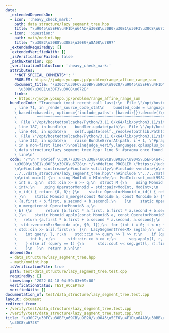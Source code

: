 ```yaml
---
data:
  _extendedDependsOn:
  - icon: ':heavy_check_mark:'
    path: data_structure/lazy_segment_tree.hpp
    title: "\u9045\u5EF6\u4F1D\u64AD\u30BB\u30B0\u30E1\u30F3\u30C8\u6728"
  - icon: ':question:'
    path: math/modint.hpp
    title: "\u30E2\u30B8\u30E5\u30E9\u8A08\u7B97"
  _extendedRequiredBy: []
  _extendedVerifiedWith: []
  _isVerificationFailed: false
  _pathExtension: cpp
  _verificationStatusIcon: ':heavy_check_mark:'
  attributes:
    '*NOT_SPECIAL_COMMENTS*': ''
    PROBLEM: https://judge.yosupo.jp/problem/range_affine_range_sum
    document_title: "\u30C7\u30FC\u30BF\u69CB\u9020/\u9045\u5EF6\u4F1D\u64AD\u30BB\
      \u30B0\u30E1\u30F3\u30C8\u6728"
    links:
    - https://judge.yosupo.jp/problem/range_affine_range_sum
  bundledCode: "Traceback (most recent call last):\n  File \"/opt/hostedtoolcache/Python/3.11.0/x64/lib/python3.11/site-packages/onlinejudge_verify/documentation/build.py\"\
    , line 71, in _render_source_code_stat\n    bundled_code = language.bundle(stat.path,\
    \ basedir=basedir, options={'include_paths': [basedir]}).decode()\n          \
    \         ^^^^^^^^^^^^^^^^^^^^^^^^^^^^^^^^^^^^^^^^^^^^^^^^^^^^^^^^^^^^^^^^^^^^^^^^^^^^^^^^^\n\
    \  File \"/opt/hostedtoolcache/Python/3.11.0/x64/lib/python3.11/site-packages/onlinejudge_verify/languages/cplusplus.py\"\
    , line 187, in bundle\n    bundler.update(path)\n  File \"/opt/hostedtoolcache/Python/3.11.0/x64/lib/python3.11/site-packages/onlinejudge_verify/languages/cplusplus_bundle.py\"\
    , line 401, in update\n    self.update(self._resolve(pathlib.Path(included), included_from=path))\n\
    \  File \"/opt/hostedtoolcache/Python/3.11.0/x64/lib/python3.11/site-packages/onlinejudge_verify/languages/cplusplus_bundle.py\"\
    , line 312, in update\n    raise BundleErrorAt(path, i + 1, \"#pragma once found\
    \ in a non-first line\")\nonlinejudge_verify.languages.cplusplus_bundle.BundleErrorAt:\
    \ data_structure/lazy_segment_tree.hpp: line 6: #pragma once found in a non-first\
    \ line\n"
  code: "/*\n * @brief \u30C7\u30FC\u30BF\u69CB\u9020/\u9045\u5EF6\u4F1D\u64AD\u30BB\
    \u30B0\u30E1\u30F3\u30C8\u6728\n */\n#define PROBLEM \"https://judge.yosupo.jp/problem/range_affine_range_sum\"\
    \n\n#include <iostream>\n#include <utility>\n#include <vector>\n\n#include \"\
    ../../data_structure/lazy_segment_tree.hpp\"\n#include \"../../math/modint.hpp\"\
    \n\nint main() {\n  using ModInt = MInt<0>;\n  ModInt::set_mod(998244353);\n \
    \ int n, q;\n  std::cin >> n >> q;\n  struct M {\n    using Monoid = std::pair<ModInt,\
    \ int>;\n    using OperatorMonoid = std::pair<ModInt, ModInt>;\n    static Monoid\
    \ m_id() { return {0, 0}; }\n    static OperatorMonoid o_id() { return {1, 0};\
    \ }\n    static Monoid m_merge(const Monoid& a, const Monoid& b) {\n      return\
    \ {a.first + b.first, a.second + b.second};\n    }\n    static OperatorMonoid\
    \ o_merge(const OperatorMonoid& a,\n                                  const OperatorMonoid&\
    \ b) {\n      return {b.first * a.first, b.first * a.second + b.second};\n   \
    \ }\n    static Monoid apply(const Monoid& a, const OperatorMonoid& b) {\n   \
    \   return {a.first * b.first + b.second * a.second, a.second};\n    }\n  };\n\
    \  std::vector<M::Monoid> a(n, {0, 1});\n  for (int i = 0; i < n; ++i) {\n   \
    \ std::cin >> a[i].first;\n  }\n  LazySegmentTree<M> seg(a);\n  while (q--) {\n\
    \    int query, l, r;\n    std::cin >> query >> l >> r;\n    if (query == 0) {\n\
    \      int b, c;\n      std::cin >> b >> c;\n      seg.apply(l, r, {b, c});\n\
    \    } else if (query == 1) {\n      std::cout << seg.get(l, r).first << '\\n';\n\
    \    }\n  }\n  return 0;\n}\n"
  dependsOn:
  - data_structure/lazy_segment_tree.hpp
  - math/modint.hpp
  isVerificationFile: true
  path: test/data_structure/lazy_segment_tree.test.cpp
  requiredBy: []
  timestamp: '2022-04-18 04:59:03+09:00'
  verificationStatus: TEST_ACCEPTED
  verifiedWith: []
documentation_of: test/data_structure/lazy_segment_tree.test.cpp
layout: document
redirect_from:
- /verify/test/data_structure/lazy_segment_tree.test.cpp
- /verify/test/data_structure/lazy_segment_tree.test.cpp.html
title: "\u30C7\u30FC\u30BF\u69CB\u9020/\u9045\u5EF6\u4F1D\u64AD\u30BB\u30B0\u30E1\u30F3\
  \u30C8\u6728"
---
```

